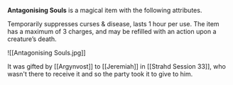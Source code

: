 **Antagonising Souls** is a magical item with the following attributes.

Temporarily suppresses curses & disease, lasts 1 hour per use.
The item has a maximum of 3 charges, and may be refilled with an action upon a creature’s death.

![[Antagonising Souls.jpg]]

It was gifted by [[Argynvost]] to [[Jeremiah]] in [[Strahd Session 33]], who wasn't there to receive it and so the party took it to give to him.